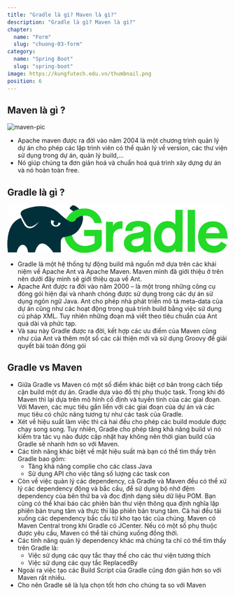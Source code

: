 ```yaml
---
title: "Gradle là gì? Maven là gì?"
description: "Gradle là gì? Maven là gì?"
chapter:
  name: "Form"
  slug: "chuong-03-form"
category:
  name: "Spring Boot"
  slug: "spring-boot"
image: https://kungfutech.edu.vn/thumbnail.png
position: 6
---
```


## Maven là gì ?

![maven-pic](https://cloudviet.com.vn/wp-content/uploads/2021/10/Apache-maven.jpg)

- Apache maven được ra đời vào năm 2004 là một chương trình quản lý dự án cho phép các lập trình viên có thể quản lý về version, các thư viện sử dụng trong dự án, quản lý build,…
- Nó giúp chúng ta đơn giản hoá và chuẩn hoá quá trình xây dựng dự án và nó hoàn toàn free.

## Gradle là gì ?

![gradle-pic](https://raw.githubusercontent.com/docker-library/docs/c3d3ca6beed000f9ba6eabc98f3399158f520256/gradle/logo.png)

- Gradle là một hệ thống tự động build mã nguồn mở dựa trên các khái niệm về Apache Ant và Apache Maven. Maven mình đã giới thiệu ở trên nên dưới đây mình sẽ giới thiệu qua về Ant.
- Apache Ant được ra đời vào năm 2000 – là một trong những công cụ đóng gói hiện đại và nhanh chóng được sử dụng trong các dự án sử dụng ngôn ngữ Java. Ant cho phép nhà phát triển mô tả meta-data của dự án cũng như các hoạt động trong quá trình build bằng việc sử dụng cú pháp XML. Tuy nhiên những đoạn mã viết theo tiêu chuẩn của Ant quá dài và phức tạp.
- Và sau này Gradle được ra đời, kết hợp các ưu điểm của Maven cũng như của Ant và thêm một số các cải thiện mới và sử dụng Groovy để giải quyết bài toán đóng gói

## Gradle vs Maven

- Giữa Gradle vs Maven có một số điểm khác biệt cơ bản trong cách tiếp cận build một dự án. Gradle dựa vào đồ thị phụ thuộc task. Trong khi đó Maven thì lại dựa trên mô hình cố định và tuyến tính của các giai đoạn. Với Maven, các mục tiêu gắn liền với các giai đoạn của dự án và các mục tiêu có chức năng tương tự như các task của Gradle.
- Xét về hiệu suất làm việc thì cả hai đều cho phép các build module được chạy song song. Tuy nhiên, Gradle cho phép tăng khả năng build vì nó kiểm tra tác vụ nào được cập nhật hay không nên thời gian build của Gradle sẽ nhanh hơn so với Maven.
- Các tính năng khác biệt về mặt hiệu suất mà bạn có thể tìm thấy trên Gradle bao gồm:
  - Tăng khả năng complie cho các class Java
  - Sử dụng API cho việc tăng số lượng các task con
- Còn về việc quản lý các dependency, cả Gradle và Maven đều có thể xử lý các dependency động và bắc cầu, để sử dụng bộ nhớ đệm dependency của bên thứ ba và đọc định dạng siêu dữ liệu POM. Bạn cũng có thể khai báo các phiên bản thư viện thông qua định nghĩa lập phiên bản trung tâm và thực thi lập phiên bản trung tâm. Cả hai đều tải xuống các dependency bắc cầu từ kho tạo tác của chúng. Maven có Maven Central trong khi Gradle có JCenter. Nếu có một số phụ thuộc được yêu cầu, Maven có thể tải chúng xuống đồng thời.
- Các tính năng quản lý dependency khác mà chúng ta chỉ có thể tìm thấy trên Gradle là:
  - Việc sử dụng các quy tắc thay thế cho các thư viện tương thích
  - Việc sử dụng các quy tắc ReplacedBy
- Ngoài ra việc tạo các Build Script của Gradle cũng đơn giản hơn so với Maven rất nhiều.
- Cho nên Gradle sẽ là lựa chọn tốt hơn cho chúng ta so với Maven
